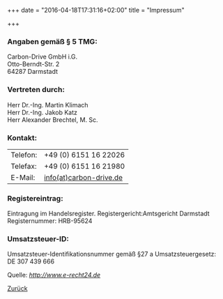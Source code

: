 +++
date = "2016-04-18T17:31:16+02:00"
title = "Impressum"

+++

### Angaben gemäß § 5 TMG: ###
Carbon-Drive GmbH i.G.  
Otto-Berndt-Str. 2  
64287 Darmstadt  

### Vertreten durch: ###
Herr Dr.-Ing. Martin Klimach  
Herr Dr.-Ing. Jakob Katz  
Herr Alexander Brechtel, M. Sc.

### Kontakt: ###
<table>
    <tr>
        <td>Telefon:</td>
        <td>+49 (0) 6151 16 22026</td></tr>
    <tr>
        <td>Telefax:</td>
        <td>+49 (0) 6151 16 21980</td></tr>
    <tr>
        <td>E-Mail:</td>
        <td><a href="mailto:info@carbon-drive.de"> info(at)carbon-drive.de</a></td>
    </tr>
</table>

### Registereintrag: ###
Eintragung im Handelsregister.   Registergericht:Amtsgericht Darmstadt   Registernummer: HRB-95624  

### Umsatzsteuer-ID: ###
Umsatzsteuer-Identifikationsnummer gemäß §27 a Umsatzsteuergesetz:  
DE 307 439 666

Quelle: <em><a href="http://www.e-recht24.de">http://www.e-recht24.de</a></em>  

[Zurück](/)
